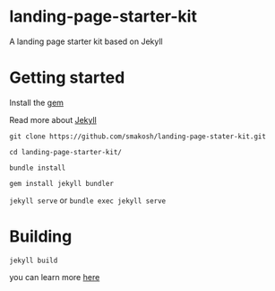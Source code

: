 # landing-page-starter-kit
A landing page starter kit based on Jekyll

# Getting started
Install the [gem](https://rubygems.org)

Read more about [Jekyll](https://jekyllrb.com)

`git clone https://github.com/smakosh/landing-page-stater-kit.git`

`cd landing-page-starter-kit/`

`bundle install`

`gem install jekyll bundler`

`jekyll serve` or `bundle exec jekyll serve`


# Building
`jekyll build`

you can learn more [here](https://jekyllrb.com/docs/usage/)

